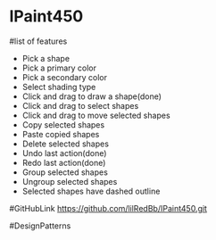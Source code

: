 # IPaint450
#list of features
- Pick a shape
- Pick a primary color
- Pick a secondary color
- Select shading type 
- Click and drag to draw a shape(done)
- Click and drag to select shapes
- Click and drag to move selected shapes
- Copy selected shapes
- Paste copied shapes
- Delete selected shapes
- Undo last action(done)
- Redo last action(done)
- Group selected shapes
- Ungroup selected shapes
- Selected shapes have dashed outline

#GitHubLink
https://github.com/lilRedBb/IPaint450.git

#DesignPatterns